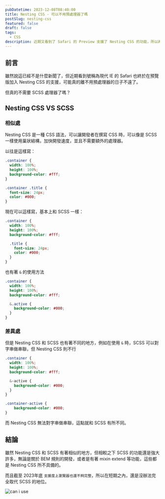 ```yaml
---
pubDatetime: 2023-12-08T08:40:00
title: Nesting CSS - 可以不用預處理器了嗎
postSlug: nesting-css
featured: false
draft: false
tags:
  - CSS
description: 近期又看到了 Safari 的 Preview 支援了 Nesting CSS 的功能，所以再次比較一下 Nesting CSS 和 SCSS 的差異。但因為瀏覽器的支援截至 2023 年底還不夠完整，所以在短期之內，還是沒辦法完全取代 SCSS 的地位。
---
```


## 前言

雖然說這已經不是什麼新聞了，但近期看到號稱為現代 IE 的 Safari 也終於在預覽版加入 Nesting CSS 的支援，可能真的離不用預處理器的日子不遠了。

但真的不需要 SCSS 處理器了嗎？

## Nesting CSS VS SCSS

### 相似處

Nesting CSS 是一種 CSS 語法，可以讓開發者在撰寫 CSS 時，可以像是 SCSS 一樣使用巢狀結構，加快開發速度，並且不需要額外的處理器。

以往是這樣寫：

```css
.container {
  width: 100%;
  height: 100%;
  background-color: #fff;
}

.container .title {
  font-size: 24px;
  color: #000;
}
```

現在可以這樣寫，基本上和 SCSS 一樣：

```scss
.container {
  width: 100%;
  height: 100%;
  background-color: #fff;

  .title {
    font-size: 24px;
    color: #000;
  }
}
```

也有著 `&` 的使用方法

```scss
.container {
  width: 100%;
  height: 100%;
  background-color: #fff;

  &.active {
    background-color: #000;
  }
}
```

### 差異處

但是 Nesting CSS 和 SCSS 也有著不同的地方，例如在使用 `&` 時，SCSS 可以對字串做串聯，但 Nesting CSS 則不行

```scss
.container {
  width: 100%;
  height: 100%;
  background-color: #fff;

  &-active {
    background-color: #000;
  }
}
```

```css
.container-active {
    background-color: #000;
}
```

而 Nesting CSS 無法對字串做串聯，這點就和 SCSS 有所不同。

## 結論

雖然 Nesting CSS 和 SCSS 有著相似的地方，但相較之下 SCSS 的功能還是強大許多，無論是關於 BEM 規則的開發，或者是有著 mixin extend 等功能，這些都是 Nesting CSS 所不具備的。  

而且截至 2023年底 `支援度上瀏覽器也還不夠完整`，所以在短期之內，還是沒辦法完全取代 SCSS 的地位。

![can i use](/assets/blog/nesting-css/caniuse.png)

